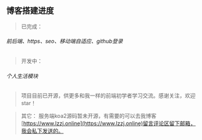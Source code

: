 ## 博客搭建进度
> 已完成：
######   前后端、https、seo、移动端自适应、github登录
> 开发中：
######   个人生活模块
> 项目目前已开源，供更多和我一样的前端初学者学习交流。感谢关注，欢迎star！  

> 其它： 服务端koa2源码暂未开源，有需要的可以去我博客[https://www.lzzj.online](https://www.lzzj.online)留言评论区留下邮箱，我会私下发送的。


